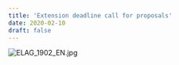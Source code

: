 ```yaml
---
title: 'Extension deadline call for proposals'
date: 2020-02-10
draft: false
---
```


![ELAG_1902_EN.jpg](/posts/images/elag_1902_en.jpg)